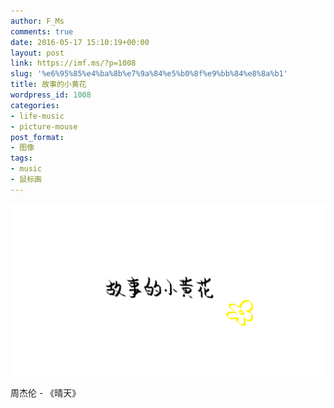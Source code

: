 ```yaml
---
author: F_Ms
comments: true
date: 2016-05-17 15:10:19+00:00
layout: post
link: https://imf.ms/?p=1008
slug: '%e6%95%85%e4%ba%8b%e7%9a%84%e5%b0%8f%e9%bb%84%e8%8a%b1'
title: 故事的小黄花
wordpress_id: 1008
categories:
- life-music
- picture-mouse
post_format:
- 图像
tags:
- music
- 鼠标画
---
```


![故事的小黄花_20160517](/img/post/wp/2016/05/故事的小黄花_20160517.png)


周杰伦 - 《晴天》
